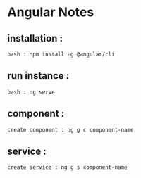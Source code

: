 # Angular Notes

## installation : 

```
bash : npm install -g @angular/cli
```

## run instance :

```
bash : ng serve
```

## component : 

```
create component : ng g c component-name
```

## service :

```
create service : ng g s component-name
```